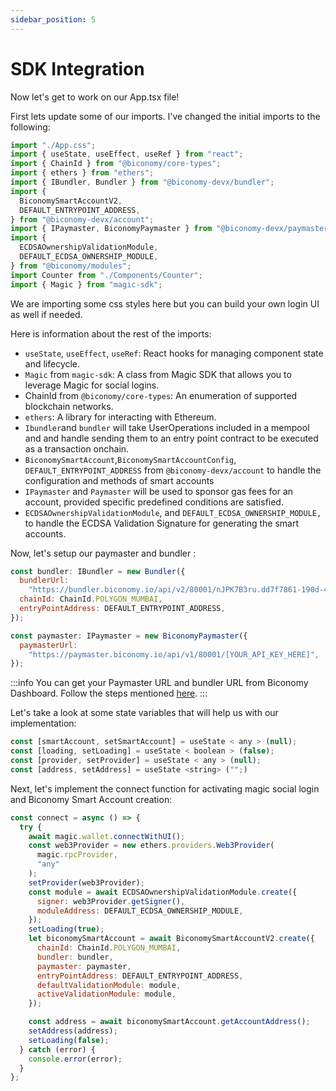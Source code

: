 ```yaml
---
sidebar_position: 5
---
```


# SDK Integration

Now let's get to work on our App.tsx file!

First lets update some of our imports. I've changed the initial imports to the
following:

```js
import "./App.css";
import { useState, useEffect, useRef } from "react";
import { ChainId } from "@biconomy/core-types";
import { ethers } from "ethers";
import { IBundler, Bundler } from "@biconomy-devx/bundler";
import {
  BiconomySmartAccountV2,
  DEFAULT_ENTRYPOINT_ADDRESS,
} from "@biconomy-devx/account";
import { IPaymaster, BiconomyPaymaster } from "@biconomy-devx/paymaster";
import {
  ECDSAOwnershipValidationModule,
  DEFAULT_ECDSA_OWNERSHIP_MODULE,
} from "@biconomy/modules";
import Counter from "./Components/Counter";
import { Magic } from "magic-sdk";
```

We are importing some css styles here but you can build your own login UI as
well if needed.

Here is information about the rest of the imports:

- `useState`, `useEffect`, `useRef`: React hooks for managing component state
  and lifecycle.
- `Magic` from `magic-sdk`: A class from Magic SDK that
  allows you to leverage Magic for social logins.
- ChainId from `@biconomy/core-types`: An enumeration of supported blockchain
  networks.
- `ethers`: A library for interacting with Ethereum.
- `Ibundler`and `bundler` will take UserOperations included in a mempool and
  and handle sending them to an entry point contract to be executed as a
  transaction onchain.
- `BiconomySmartAccount`,`BiconomySmartAccountConfig`,
  `DEFAULT_ENTRYPOINT_ADDRESS` from `@biconomy-devx/account` to handle the
  configuration and methods of smart accounts
- `IPaymaster` and `Paymaster` will be used to sponsor gas fees for an
  account, provided specific predefined conditions are satisfied.
- `ECDSAOwnershipValidationModule`, and `DEFAULT_ECDSA_OWNERSHIP_MODULE,` to handle
  the ECDSA Validation Signature for generating the smart accounts.

Now, let's setup our paymaster and bundler :

```js
const bundler: IBundler = new Bundler({
  bundlerUrl:
    "https://bundler.biconomy.io/api/v2/80001/nJPK7B3ru.dd7f7861-190d-41bd-af80-6877f74b8f44",
  chainId: ChainId.POLYGON_MUMBAI,
  entryPointAddress: DEFAULT_ENTRYPOINT_ADDRESS,
});

const paymaster: IPaymaster = new BiconomyPaymaster({
  paymasterUrl:
    "https://paymaster.biconomy.io/api/v1/80001/[YOUR_API_KEY_HERE]",
});
```

:::info
You can get your Paymaster URL and bundler URL from Biconomy Dashboard.
Follow the steps mentioned
[here](https://docs.biconomy.io/docs/dashboard).
:::

Let's take a look at some state variables that will help us with our
implementation:

```js
const [smartAccount, setSmartAccount] = useState < any > (null);
const [loading, setLoading] = useState < boolean > (false);
const [provider, setProvider] = useState < any > (null);
const [address, setAddress] = useState <string> ("";)
```

Next, let's implement the connect function for activating magic social login and Biconomy Smart Account creation:

```js
const connect = async () => {
  try {
    await magic.wallet.connectWithUI();
    const web3Provider = new ethers.providers.Web3Provider(
      magic.rpcProvider,
      "any"
    );
    setProvider(web3Provider);
    const module = await ECDSAOwnershipValidationModule.create({
      signer: web3Provider.getSigner(),
      moduleAddress: DEFAULT_ECDSA_OWNERSHIP_MODULE,
    });
    setLoading(true);
    let biconomySmartAccount = await BiconomySmartAccountV2.create({
      chainId: ChainId.POLYGON_MUMBAI,
      bundler: bundler,
      paymaster: paymaster,
      entryPointAddress: DEFAULT_ENTRYPOINT_ADDRESS,
      defaultValidationModule: module,
      activeValidationModule: module,
    });

    const address = await biconomySmartAccount.getAccountAddress();
    setAddress(address);
    setLoading(false);
  } catch (error) {
    console.error(error);
  }
};
```
